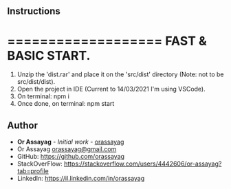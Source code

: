 ## Instructions

===================
FAST & BASIC START.
===================
1. Unzip the 'dist.rar' and place it on the 'src/dist' directory (Note: not to be src/dist/dist).
2. Open the project in IDE (Current to 14/03/2021 I'm using VSCode).
3. On terminal: npm i
4. Once done, on terminal: npm start

## Author

* **Or Assayag** - *Initial work* - [orassayag](https://github.com/orassayag)
* Or Assayag <orassayag@gmail.com>
* GitHub: https://github.com/orassayag
* StackOverFlow: https://stackoverflow.com/users/4442606/or-assayag?tab=profile
* LinkedIn: https://il.linkedin.com/in/orassayag